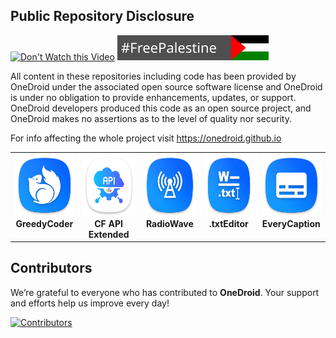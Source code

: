 ## Public Repository Disclosure
[![Don't Watch this Video](https://img.shields.io/badge/Don't%20Watch%20this%20Video-%23ff0033?style=flat&logo=youtube)](https://www.youtube.com/watch?v=O5fbyEV36pU)
[![SavePalestine](https://raw.githubusercontent.com/OneDroid/.github/refs/heads/main/images/badge/save-palestine.svg)](https://www.youtube.com/watch?v=O5fbyEV36pU)

All content in these repositories including code has been provided by OneDroid under the associated open source software license and OneDroid is under no obligation to provide enhancements, updates, or support. OneDroid developers produced this code as an open source project, and OneDroid makes no assertions as to the level of quality nor security.

For info affecting the whole project visit https://onedroid.github.io

<table>
  <tbody>
    <tr>
      <td align="center" valign="top">
        <a href="https://github.com/OneDroid/GreedyCoder">
          <img src="https://github.com/OneDroid/GreedyCoder/blob/main/readme/app_icon/android/res/mipmap-xxxhdpi/ic_launcher.png" height="100" weight="100" alt="GreedyCoder">
        </a>
        <br/><b>GreedyCoder</b>
      </td>
      <td align="center" valign="top">
        <a href="https://github.com/OneDroid/codeforces-api-extended">
          <img src="https://github.com/OneDroid/codeforces-api-extended/blob/main/readme/codeforces-api-extended.png" height="100" weight="100" alt="Codeforces API Extended">
        </a>
        <br/><b>CF API Extended</b>
      </td>
      <td align="center" valign="top">
        <a href="https://github.com/OneDroid/RadioWave">
          <img src="https://github.com/OneDroid/RadioWave/blob/main/readme/android/res/mipmap-xxxhdpi/ic_launcher.png" height="100" alt="RadioWave">
        </a>
        <br/><b>RadioWave</b>
      </td>
      <td align="center" valign="top">
        <a href="https://github.com/OneDroid/.txtEditor">
          <img src="https://github.com/OneDroid/.txtEditor/blob/main/readme/android/res/mipmap-xxxhdpi/ic_launcher.png" height="100" alt=".txtEditor">
        </a>
        <br/><b>.txtEditor</b>
      </td>
      <td align="center" valign="top">
        <a href="https://github.com/OneDroid/EveryCaption">
          <img src="https://github.com/OneDroid/EveryCaption/blob/main/readme/android/res/mipmap-xxxhdpi/ic_launcher.png" height="100" alt="EveryCaption">
        </a>
        <br/><b>EveryCaption</b>
      </td>
    </tr>
  </tbody>
</table>

## Contributors  
We’re grateful to everyone who has contributed to **OneDroid**. Your support and efforts help us improve every day!

<a href="https://github.com/OneDroid/.github/graphs/contributors">
  <img src="https://contrib.rocks/image?repo=OneDroid/.github&max=100&columns=20" alt="Contributors" />
</a>

